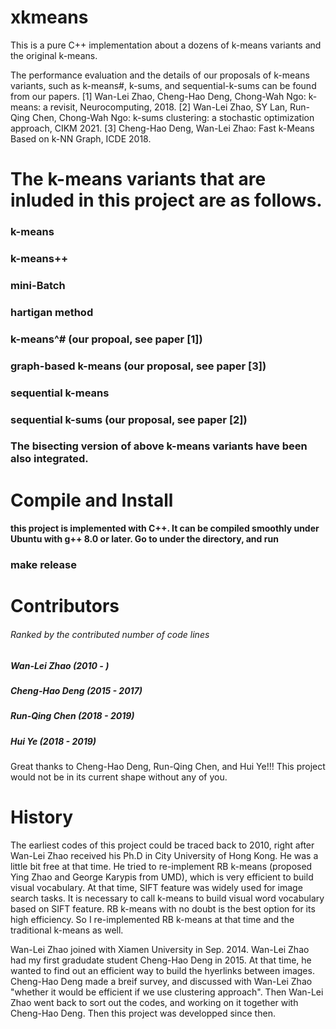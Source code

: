 # xkmeans
This is a pure C++ implementation about a dozens of k-means variants and the original k-means.

The performance evaluation and the details of our proposals of k-means variants, such as k-means#, k-sums, and sequential-k-sums can be found from our papers.
[1] Wan-Lei Zhao, Cheng-Hao Deng, Chong-Wah Ngo: k-means: a revisit, Neurocomputing, 2018.
[2] Wan-Lei Zhao, SY Lan, Run-Qing Chen, Chong-Wah Ngo: k-sums clustering: a stochastic optimization approach, CIKM 2021.
[3] Cheng-Hao Deng, Wan-Lei Zhao: Fast k-Means Based on k-NN Graph, ICDE 2018.


# The k-means variants that are inluded in this project are as follows.
### k-means
### k-means++
### mini-Batch
### hartigan method
### k-means^# (our propoal, see paper [1])
### graph-based k-means (our proposal, see paper [3])
### sequential k-means
### sequential k-sums (our proposal, see paper [2])
### The bisecting version of above k-means variants have been also integrated.

# Compile and Install
#### this project is implemented with C++. It can be compiled smoothly under Ubuntu with g++ 8.0 or later. Go to under the directory, and run
### <b> make release </b>

# Contributors 
###### Ranked by the contributed number of code lines
##### Wan-Lei Zhao (2010 - )
##### Cheng-Hao Deng (2015 - 2017)
##### Run-Qing Chen (2018 - 2019)
##### Hui Ye (2018 - 2019)

Great thanks to Cheng-Hao Deng, Run-Qing Chen, and Hui Ye!!! This project would not be in its current shape without any of you.

# History
The earliest codes of this project could be traced back to 2010, right after Wan-Lei Zhao received his Ph.D in City University of Hong Kong. He was a little bit free at that time. He tried to re-implement RB k-means (proposed Ying Zhao and George Karypis from UMD), which is very efficient to build visual vocabulary. At that time, SIFT feature was widely used for image search tasks. It is necessary to call k-means to build visual word vocabulary based on SIFT feature. RB k-means with no doubt is the best option for its high efficiency. So I re-implemented RB k-means at that time and the traditional k-means as well.

Wan-Lei Zhao joined with Xiamen University in Sep. 2014. Wan-Lei Zhao had my first gradudate student Cheng-Hao Deng in 2015. At that time, he wanted to find out an efficient way to build the hyerlinks between images. Cheng-Hao Deng made a breif survey, and discussed with Wan-Lei Zhao "whether it would be efficient if we use clustering approach". Then Wan-Lei Zhao went back to sort out the codes, and working on it together with Cheng-Hao Deng. Then this project was developped since then.
